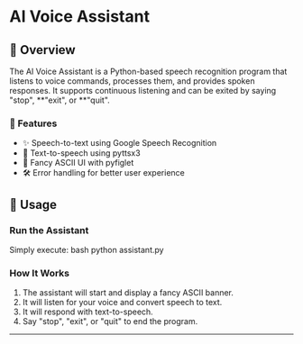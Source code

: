 # AI Voice Assistant

## 📌 Overview
The AI Voice Assistant is a Python-based speech recognition program that listens to voice commands, processes them, and provides spoken responses. It supports continuous listening and can be exited by saying "stop", **"exit", or **"quit".

### 🔗 Features
- ✨ Speech-to-text using Google Speech Recognition
- 📝 Text-to-speech using pyttsx3
- 🎨 Fancy ASCII UI with pyfiglet
- 🛠 Error handling for better user experience

## 🚀 Usage

### Run the Assistant
Simply execute:
bash
python assistant.py


### How It Works
1. The assistant will start and display a fancy ASCII banner.
2. It will listen for your voice and convert speech to text.
3. It will respond with text-to-speech.
4. Say "stop", "exit", or "quit" to end the program.

---
